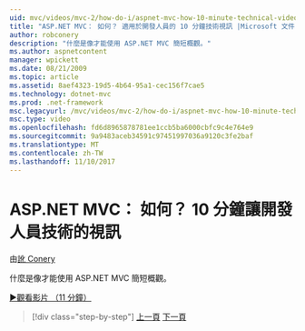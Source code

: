 ```yaml
---
uid: mvc/videos/mvc-2/how-do-i/aspnet-mvc-how-10-minute-technical-video-for-developers
title: "ASP.NET MVC： 如何？ 適用於開發人員的 10 分鐘技術視訊 |Microsoft 文件"
author: robconery
description: "什麼是像才能使用 ASP.NET MVC 簡短概觀。"
ms.author: aspnetcontent
manager: wpickett
ms.date: 08/21/2009
ms.topic: article
ms.assetid: 8aef4323-19d5-4b64-95a1-cec156f7cae5
ms.technology: dotnet-mvc
ms.prod: .net-framework
msc.legacyurl: /mvc/videos/mvc-2/how-do-i/aspnet-mvc-how-10-minute-technical-video-for-developers
msc.type: video
ms.openlocfilehash: fd6d8965878781ee1ccb5ba6000cbfc9c4e764e9
ms.sourcegitcommit: 9a9483aceb34591c97451997036a9120c3fe2baf
ms.translationtype: MT
ms.contentlocale: zh-TW
ms.lasthandoff: 11/10/2017
---
```

<a name="aspnet-mvc-how-10-minute-technical-video-for-developers"></a>ASP.NET MVC： 如何？ 10 分鐘讓開發人員技術的視訊
====================
由[訛 Conery](https://github.com/robconery)

什麼是像才能使用 ASP.NET MVC 簡短概觀。

[&#9654;觀看影片 （11 分鐘）](https://channel9.msdn.com/Blogs/ASP-NET-Site-Videos/aspnet-mvc-how-10-minute-technical-video-for-developers)

>[!div class="step-by-step"]
[上一頁](why-aspnet-mvc-3-minute-overview-video-for-decision-makers.md)
[下一頁](how-do-i-return-json-formatted-data-for-an-ajax-call-in-an-aspnet-mvc-web-application.md)
